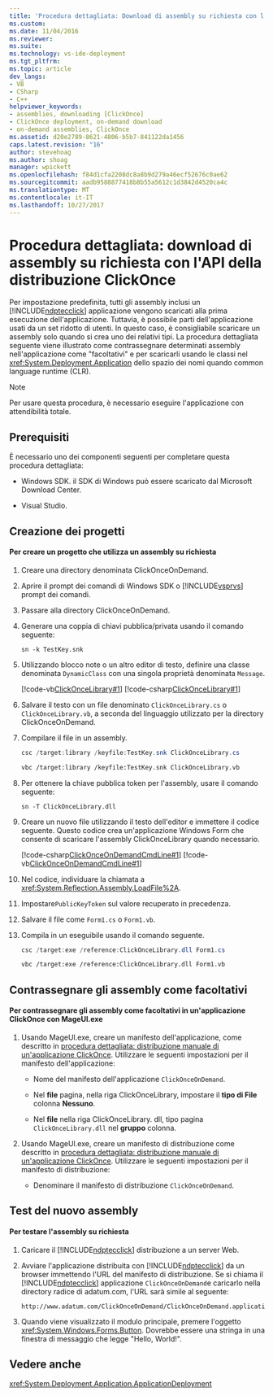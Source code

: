 ```yaml
---
title: 'Procedura dettagliata: Download di assembly su richiesta con l''API della distribuzione ClickOnce | Documenti Microsoft'
ms.custom: 
ms.date: 11/04/2016
ms.reviewer: 
ms.suite: 
ms.technology: vs-ide-deployment
ms.tgt_pltfrm: 
ms.topic: article
dev_langs:
- VB
- CSharp
- C++
helpviewer_keywords:
- assemblies, downloading [ClickOnce]
- ClickOnce deployment, on-demand download
- on-demand assemblies, ClickOnce
ms.assetid: d20e2789-8621-4806-b5b7-841122da1456
caps.latest.revision: "16"
author: stevehoag
ms.author: shoag
manager: wpickett
ms.openlocfilehash: f84d1cfa2208dc8a8b9d279a46ecf52676c0ae62
ms.sourcegitcommit: aadb9588877418b8b55a5612c1d3842d4520ca4c
ms.translationtype: MT
ms.contentlocale: it-IT
ms.lasthandoff: 10/27/2017
---
```

# <a name="walkthrough-downloading-assemblies-on-demand-with-the-clickonce-deployment-api"></a>Procedura dettagliata: download di assembly su richiesta con l'API della distribuzione ClickOnce
Per impostazione predefinita, tutti gli assembly inclusi un [!INCLUDE[ndptecclick](../deployment/includes/ndptecclick_md.md)] applicazione vengono scaricati alla prima esecuzione dell'applicazione. Tuttavia, è possibile parti dell'applicazione usati da un set ridotto di utenti. In questo caso, è consigliabile scaricare un assembly solo quando si crea uno dei relativi tipi. La procedura dettagliata seguente viene illustrato come contrassegnare determinati assembly nell'applicazione come "facoltativi" e per scaricarli usando le classi nel <xref:System.Deployment.Application> dello spazio dei nomi quando common language runtime (CLR).  
  
> [!NOTE]
>  Per usare questa procedura, è necessario eseguire l'applicazione con attendibilità totale.  
  
## <a name="prerequisites"></a>Prerequisiti  
 È necessario uno dei componenti seguenti per completare questa procedura dettagliata:  
  
-   Windows SDK. il SDK di Windows può essere scaricato dal Microsoft Download Center.  
  
-   Visual Studio.  
  
## <a name="creating-the-projects"></a>Creazione dei progetti  
  
#### <a name="to-create-a-project-that-uses-an-on-demand-assembly"></a>Per creare un progetto che utilizza un assembly su richiesta  
  
1.  Creare una directory denominata ClickOnceOnDemand.  
  
2.  Aprire il prompt dei comandi di Windows SDK o [!INCLUDE[vsprvs](../code-quality/includes/vsprvs_md.md)] prompt dei comandi.  
  
3.  Passare alla directory ClickOnceOnDemand.  
  
4.  Generare una coppia di chiavi pubblica/privata usando il comando seguente:  
  
    ```  
    sn -k TestKey.snk  
    ```  
  
5.  Utilizzando blocco note o un altro editor di testo, definire una classe denominata `DynamicClass` con una singola proprietà denominata `Message`.  
  
     [!code-vb[ClickOnceLibrary#1](../deployment/codesnippet/VisualBasic/walkthrough-downloading-assemblies-on-demand-with-the-clickonce-deployment-api_1.vb)]
     [!code-csharp[ClickOnceLibrary#1](../deployment/codesnippet/CSharp/walkthrough-downloading-assemblies-on-demand-with-the-clickonce-deployment-api_1.cs)]  
  
6.  Salvare il testo con un file denominato `ClickOnceLibrary.cs` o `ClickOnceLibrary.vb`, a seconda del linguaggio utilizzato per la directory ClickOnceOnDemand.  
  
7.  Compilare il file in un assembly.  
  
    ```csharp  
    csc /target:library /keyfile:TestKey.snk ClickOnceLibrary.cs  
    ```  
  
    ```vb  
    vbc /target:library /keyfile:TestKey.snk ClickOnceLibrary.vb  
    ```  
  
8.  Per ottenere la chiave pubblica token per l'assembly, usare il comando seguente:  
  
    ```  
    sn -T ClickOnceLibrary.dll  
    ```  
  
9. Creare un nuovo file utilizzando il testo dell'editor e immettere il codice seguente. Questo codice crea un'applicazione Windows Form che consente di scaricare l'assembly ClickOnceLibrary quando necessario.  
  
     [!code-csharp[ClickOnceOnDemandCmdLine#1](../deployment/codesnippet/CSharp/walkthrough-downloading-assemblies-on-demand-with-the-clickonce-deployment-api_2.cs)]
     [!code-vb[ClickOnceOnDemandCmdLine#1](../deployment/codesnippet/VisualBasic/walkthrough-downloading-assemblies-on-demand-with-the-clickonce-deployment-api_2.vb)]  
  
10. Nel codice, individuare la chiamata a <xref:System.Reflection.Assembly.LoadFile%2A>.  
  
11. Impostare`PublicKeyToken` sul valore recuperato in precedenza.  
  
12. Salvare il file come `Form1.cs` o `Form1.vb`.  
  
13. Compila in un eseguibile usando il comando seguente.  
  
    ```csharp  
    csc /target:exe /reference:ClickOnceLibrary.dll Form1.cs  
    ```  
  
    ```vb  
    vbc /target:exe /reference:ClickOnceLibrary.dll Form1.vb  
    ```  
  
## <a name="marking-assemblies-as-optional"></a>Contrassegnare gli assembly come facoltativi  
  
#### <a name="to-mark-assemblies-as-optional-in-your-clickonce-application-by-using-mageuiexe"></a>Per contrassegnare gli assembly come facoltativi in un'applicazione ClickOnce con MageUI.exe  
  
1.  Usando MageUI.exe, creare un manifesto dell'applicazione, come descritto in [procedura dettagliata: distribuzione manuale di un'applicazione ClickOnce](../deployment/walkthrough-manually-deploying-a-clickonce-application.md). Utilizzare le seguenti impostazioni per il manifesto dell'applicazione:  
  
    -   Nome del manifesto dell'applicazione `ClickOnceOnDemand`.  
  
    -   Nel **file** pagina, nella riga ClickOnceLibrary, impostare il **tipo di File** colonna **Nessuno**.  
  
    -   Nel **file** nella riga ClickOnceLibrary. dll, tipo pagina `ClickOnceLibrary.dll` nel **gruppo** colonna.  
  
2.  Usando MageUI.exe, creare un manifesto di distribuzione come descritto in [procedura dettagliata: distribuzione manuale di un'applicazione ClickOnce](../deployment/walkthrough-manually-deploying-a-clickonce-application.md). Utilizzare le seguenti impostazioni per il manifesto di distribuzione:  
  
    -   Denominare il manifesto di distribuzione `ClickOnceOnDemand`.  
  
## <a name="testing-the-new-assembly"></a>Test del nuovo assembly  
  
#### <a name="to-test-your-on-demand-assembly"></a>Per testare l'assembly su richiesta  
  
1.  Caricare il [!INCLUDE[ndptecclick](../deployment/includes/ndptecclick_md.md)] distribuzione a un server Web.  
  
2.  Avviare l'applicazione distribuita con [!INCLUDE[ndptecclick](../deployment/includes/ndptecclick_md.md)] da un browser immettendo l'URL del manifesto di distribuzione. Se si chiama il [!INCLUDE[ndptecclick](../deployment/includes/ndptecclick_md.md)] applicazione `ClickOnceOnDemand`e caricarlo nella directory radice di adatum.com, l'URL sarà simile al seguente:  
  
    ```  
    http://www.adatum.com/ClickOnceOnDemand/ClickOnceOnDemand.application  
    ```  
  
3.  Quando viene visualizzato il modulo principale, premere l'oggetto <xref:System.Windows.Forms.Button>. Dovrebbe essere una stringa in una finestra di messaggio che legge "Hello, World!".  
  
## <a name="see-also"></a>Vedere anche  
 <xref:System.Deployment.Application.ApplicationDeployment>